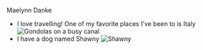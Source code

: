 Maelynn Danke
- I love travelling! One of my favorite places I've been to is Italy
![Gondolas on a busy canal]("C:\Users\maely\Downloads\20170728_183925.jpg")
- I have a dog named Shawny 
![Shawny]("C:\Users\maely\Downloads\Shawny.jpg")
